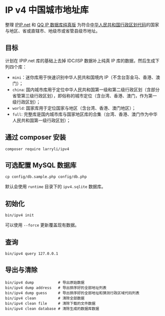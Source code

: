# IP v4 中国城市地址库

整理 [IPIP.net](https://www.ipip.net) 和 [QQ IP 数据库纯真版](http://www.cz88.net/down/76250/) 为符合[中华人民共和国行政区划代码](http://www.stats.gov.cn/tjsj/tjbz/xzqhdm/)的国家与地区、省或直辖市、地级市或省管县级市地址。

## 目标

计划在 IPIP.net 库的基础上去掉 IDC/ISP 数据补上纯真 IP 库的数据，然后生成下列四个库：

* ```mini```：迷你库用于快速识别中华人民共和国境内 IP（不含台澎金马、香港、澳门）；
* ```china```: 国内城市库用于定位中华人民共和国第一级和第二级行政区划（含部分省管第三级行政区划），即俗称的城市定位（含台湾、香港、澳门，作为第一级行政区划）；
* ```world```: 国家库用于定位国家与地区（含台湾、香港、澳门地区）；
* ```full```: 完整库是国内城市库与国家地区库的合集（台湾、香港、澳门作为中华人民共和国第一级行政区划）；

## 通过 composer 安装

```shell
composer require larryli/ipv4
```

## 可选配置 MySQL 数据库

```shell
cp config/db.sample.php config/db.php
```

默认会使用 ```runtime``` 目录下的 ```ipv4.sqlite``` 数据库。

## 初始化

```shell
bin/ipv4 init
```

可以使用 ```--force``` 更新覆盖现有数据。

## 查询

```shell
bin/ipv4 query 127.0.0.1
```

## 导出与清除

```shell
bin/ipv4 dump           # 导出原始数据
bin/ipv4 dump address   # 导出排序好的全部地址列表
bin/ipv4 dump guess     # 导出排序好的全部地址和猜测行政区域代码列表
bin/ipv4 clean          # 清除全部数据
bin/ipv4 clean file     # 清除下载的文件数据
bin/ipv4 clean database # 清除生成的数据库数据
```
